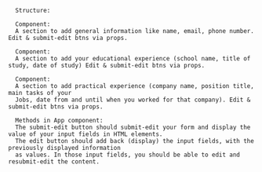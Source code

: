       Structure:

      Component:
      A section to add general information like name, email, phone number. Edit & submit-edit btns via props.

      Component:
      A section to add your educational experience (school name, title of study, date of study) Edit & submit-edit btns via props.

      Component:
      A section to add practical experience (company name, position title, main tasks of your
      Jobs, date from and until when you worked for that company). Edit & submit-edit btns via props.

      Methods in App component:
      The submit-edit button should submit-edit your form and display the value of your input fields in HTML elements.
      The edit button should add back (display) the input fields, with the previously displayed information
      as values. In those input fields, you should be able to edit and resubmit-edit the content.
